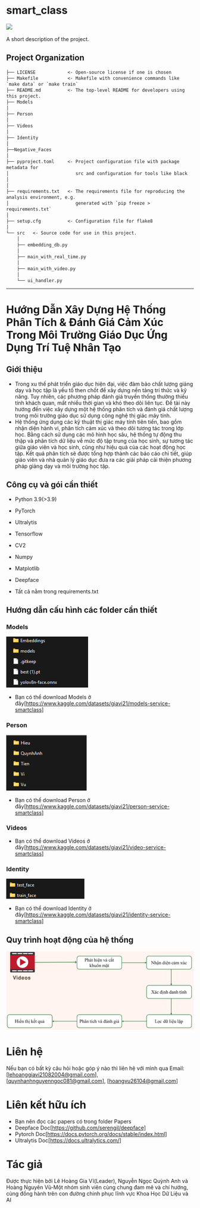 # smart_class

<a target="_blank" href="https://cookiecutter-data-science.drivendata.org/">
    <img src="https://img.shields.io/badge/CCDS-Project%20template-328F97?logo=cookiecutter" />
</a>

A short description of the project.

## Project Organization

```
├── LICENSE            <- Open-source license if one is chosen
├── Makefile           <- Makefile with convenience commands like `make data` or `make train`
├── README.md          <- The top-level README for developers using this project.
├── Models
│
├── Person              
│      
├── Videos   
│
├── Identity  
│  
├──Negative_Faces                  
│
├── pyproject.toml     <- Project configuration file with package metadata for 
│                         src and configuration for tools like black
│
│
├── requirements.txt   <- The requirements file for reproducing the analysis environment, e.g.
│                         generated with `pip freeze > requirements.txt`
│
├── setup.cfg          <- Configuration file for flake8
│
└── src   <- Source code for use in this project.
    │
    ├── embedding_db.py            
    │
    ├── main_with_real_time.py               
    │
    ├── main_with_video.py              
    │
    └── ui_handler.py               
```

--------
# Hướng Dẫn Xây Dựng Hệ Thống Phân Tích & Đánh Giá Cảm Xúc Trong Môi Trường Giáo Dục Ứng Dụng Trí Tuệ Nhân Tạo

## Giới thiệu
- Trong xu thế phát triển giáo dục hiện đại, việc đảm bảo chất lượng giảng dạy và học tập là yếu tố then chốt để xây dựng nền tảng tri thức và kỹ năng. Tuy nhiên, các phương pháp đánh giá truyền thống thường thiếu tính khách quan, mất nhiều thời gian và khó theo dõi liên tục. Đề tài này hướng đến việc xây dựng một hệ thống phân tích và đánh giá chất lượng trong môi trường giáo dục sử dụng công nghệ thị giác máy tính.
- Hệ thống ứng dụng các kỹ thuật thị giác máy tính tiên tiến, bao gồm nhận diện hành vi, phân tích cảm xúc và theo dõi tương tác trong lớp học. Bằng cách sử dụng các mô hình học sâu, hệ thống tự động thu thập và phân tích dữ liệu về mức độ tập trung của học sinh, sự tương tác giữa giáo viên và học sinh, cũng như hiệu quả của các hoạt động học tập. Kết quả phân tích sẽ được tổng hợp thành các báo cáo chi tiết, giúp giáo viên và nhà quản lý giáo dục đưa ra các giải pháp cải thiện phương pháp giảng dạy và môi trường học tập.

## Công cụ và gói cần thiết
- Python 3.9(>3.9)
- PyTorch 
- Ultralytis
- Tensorflow
- CV2
- Numpy
- Matplotlib
- Deepface

- Tất cả nằm trong requirements.txt
## Hướng dẫn cấu hình các folder cần thiết
### Models
![Models](models.jpg)
- Bạn có thể download Models ở đây[https://www.kaggle.com/datasets/giavi21/models-service-smartclass]
### Person
![Person](person.png)
- Bạn có thể download Person ở đây[https://www.kaggle.com/datasets/giavi21/person-service-smartclass]
### Videos
- Bạn có thể download Videos ở đây[https://www.kaggle.com/datasets/giavi21/video-service-smartclass]
### Identity
![Identity](identity.png)
- Bạn có thể download Identity ở đây[https://www.kaggle.com/datasets/giavi21/identity-service-smartclass]

## Quy trình hoạt động của hệ thống 
![Mô tả quy trình](system_process.png)

# Liên hệ
Nếu bạn có bất kỳ câu hỏi hoặc góp ý nào thì liên hệ với mình qua Email:[lehoanggiavi21082004@gmail.com], [quynhanhnguyenngoc081@gmail.com], [hoangvu26104@gmail.com]

# Liên kết hữu ích
- Bạn nên đọc các papers có trong folder Papers
- Deepface Doc[https://github.com/serengil/deepface]
- Pytorch Doc[https://docs.pytorch.org/docs/stable/index.html]
- Ultralytis Doc[https://docs.ultralytics.com/]

# Tác giả 
Được thực hiện bởi Lê Hoàng Gia Vĩ(Leader), Nguyễn Ngọc Quỳnh Anh và Hoàng Nguyên Vũ-Một nhóm sinh viên cùng chung đam mê và chí hướng, cùng đồng hành trên con đường chinh phục lĩnh vực Khoa Học Dữ Liệu và AI
